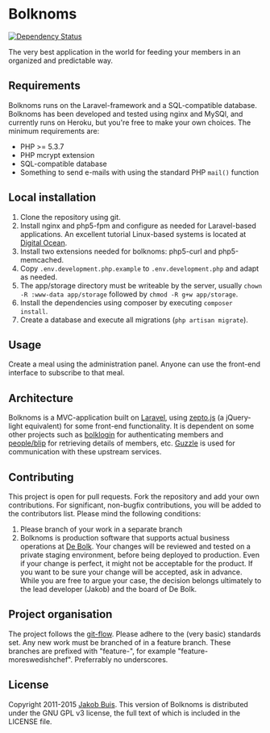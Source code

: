 # Bolknoms

[![Dependency Status](https://www.versioneye.com/user/projects/5502b68b4a10640f8c000184/badge.svg?style=flat)](https://www.versioneye.com/user/projects/5502b68b4a10640f8c000184)

The very best application in the world for feeding your members in an organized and predictable way.

## Requirements
Bolknoms runs on the Laravel-framework and a SQL-compatible database. Bolknoms has been developed and tested using nginx and MySQl, and currently runs on Heroku, but you're free to make your own choices. The minimum requirements are:

* PHP >= 5.3.7
* PHP mcrypt extension
* SQL-compatible database
* Something to send e-mails with using the standard PHP `mail()` function

## Local installation
1. Clone the repository using git.
1. Install nginx and php5-fpm and configure as needed for Laravel-based applications. An excellent tutorial Linux-based systems is located at [Digital Ocean](https://www.digitalocean.com/community/articles/how-to-install-laravel-with-nginx-on-an-ubuntu-12-04-lts-vps).
1. Install two extensions needed for bolknoms: php5-curl and php5-memcached.
1. Copy `.env.development.php.example` to `.env.development.php` and adapt as needed.
1. The app/storage directory must be writeable by the server, usually `chown -R :www-data app/storage` followed by `chmod -R g+w app/storage`.
1. Install the dependencies using composer by executing `composer install`.
1. Create a database and execute all migrations (`php artisan migrate`).

## Usage
Create a meal using the administration panel. Anyone can use the front-end interface to subscribe to that meal.

## Architecture
Bolknoms is a MVC-application built on [Laravel](http://laravel.com/), using [zepto.js](http://zeptojs.com/) (a jQuery-light equivalent) for some front-end functionality. It is dependent on some other projects such as [bolklogin](https://auth.debolk.nl/) for authenticating members and [people/blip](https://people.debolk.nl/) for retrieving details of members, etc. [Guzzle](guzzlephp.org) is used for communication with these upstream services.

## Contributing
This project is open for pull requests. Fork the repository and add your own contributions. For significant, non-bugfix contributions, you will be added to the contributors list. Please mind the following conditions:

1. Please branch of your work in a separate branch
1. Bolknoms is production software that supports actual business operations at [De Bolk](http://www.debolk.nl). Your changes will be reviewed and tested on a private staging environment, before being deployed to production. Even if your change is perfect, it might not be acceptable for the product. If you want to be sure your change will be accepted, ask in advance. While you are free to argue your case, the decision belongs ultimately to the lead developer (Jakob) and the board of De Bolk.

## Project organisation
The project follows the [git-flow](http://nvie.com/posts/a-successful-git-branching-model/). Please adhere to the (very basic) standards set. Any new work must be branched of in a feature branch. These branches are prefixed with "feature-", for example "feature-moreswedishchef". Preferrably no underscores.

## License
Copyright 2011-2015 [Jakob Buis](http://www.jakobbuis.com). This version of Bolknoms is distributed under the GNU GPL v3 license, the full text of which is included in the LICENSE file.
